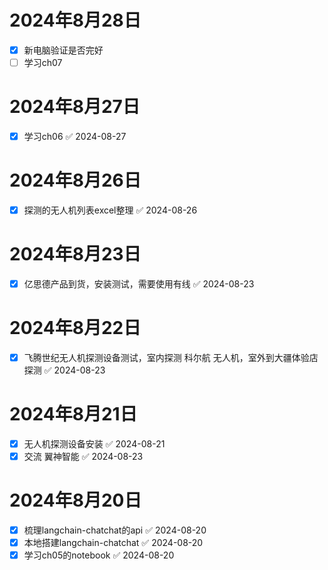 
# 2024年8月28日
- [x] 新电脑验证是否完好
- [ ] 学习ch07

# 2024年8月27日
- [x] 学习ch06 ✅ 2024-08-27

# 2024年8月26日
- [x] 探测的无人机列表excel整理 ✅ 2024-08-26

# 2024年8月23日
- [x] 亿思德产品到货，安装测试，需要使用有线 ✅ 2024-08-23

# 2024年8月22日
- [x] 飞腾世纪无人机探测设备测试，室内探测 科尔航 无人机，室外到大疆体验店探测 ✅ 2024-08-23

# 2024年8月21日
- [x] 无人机探测设备安装 ✅ 2024-08-21
- [x] 交流 翼神智能 ✅ 2024-08-23

# 2024年8月20日

- [x] 梳理langchain-chatchat的api ✅ 2024-08-20
- [x] 本地搭建langchain-chatchat ✅ 2024-08-20
- [x] 学习ch05的notebook ✅ 2024-08-20